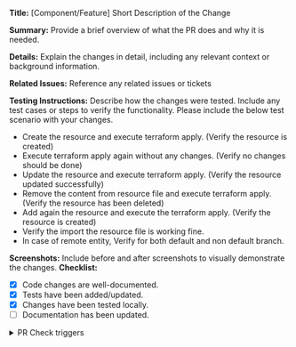 **Title:** [Component/Feature] Short Description of the Change

**Summary:**
Provide a brief overview of what the PR does and why it is needed.

**Details:**
Explain the changes in detail, including any relevant context or background information.

**Related Issues:**
Reference any related issues or tickets 

**Testing Instructions:**
Describe how the changes were tested. Include any test cases or steps to verify the functionality.
Please include the below test scenario with your changes.
- Create the resource and execute terraform apply. (Verify the resource is created)
- Execute terraform apply again without any changes. (Verify no changes should be done)
- Update the resource and execute terraform apply. (Verify the resource updated successfully)
- Remove the content from resource file and execute terraform apply. (Verify the resource has been deleted)
- Add again the resource and execute the terraform apply. (Verify the resource is created)
- Verify the import the resource file is working fine.
- In case of remote entity, Verify for both default and non default branch.

**Screenshots:**
Include before and after screenshots to visually demonstrate the changes.
**Checklist:**
- [x] Code changes are well-documented.
- [x] Tests have been added/updated.
- [x] Changes have been tested locally.
- [ ] Documentation has been updated.

<details>
  <summary>PR Check triggers</summary>
  
- Build: `trigger build`
- Sub Category Field Check: `trigger subcategoryfieldcheck`
- gitleaks: `trigger gitleaks`
